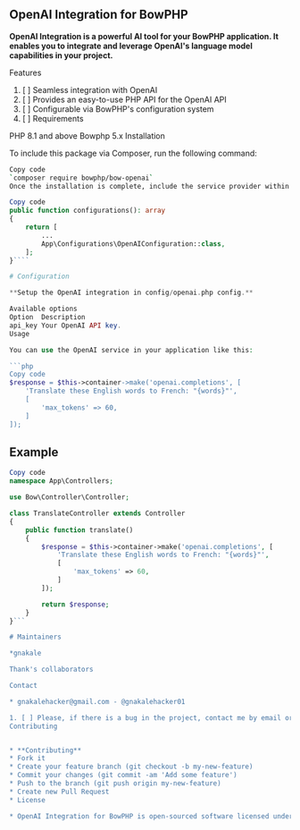 

## OpenAI Integration for BowPHP

**OpenAI Integration is a powerful AI tool for your BowPHP application. It enables you to integrate and leverage OpenAI's language model capabilities in your project.**

Features

1. [ ] Seamless integration with OpenAI
2. [ ] Provides an easy-to-use PHP API for the OpenAI API
3. [ ] Configurable via BowPHP's configuration system
4. [ ] Requirements

PHP 8.1 and above
Bowphp 5.x
Installation

To include this package via Composer, run the following command:

```bash
Copy code
`composer require bowphp/bow-openai`
Once the installation is complete, include the service provider within app/Kernel.php.
```

```php
Copy code
public function configurations(): array
{
    return [
        ...
        App\Configurations\OpenAIConfiguration::class,
    ];
}````

# Configuration

**Setup the OpenAI integration in config/openai.php config.**

Available options
Option	Description
api_key	Your OpenAI API key.
Usage

You can use the OpenAI service in your application like this:

```php
Copy code
$response = $this->container->make('openai.completions', [
    'Translate these English words to French: "{words}"',
    [
        'max_tokens' => 60,
    ]
]);
```
## Example

```php
Copy code
namespace App\Controllers;

use Bow\Controller\Controller;

class TranslateController extends Controller
{
    public function translate()
    {
        $response = $this->container->make('openai.completions', [
            'Translate these English words to French: "{words}"',
            [
                'max_tokens' => 60,
            ]
        ]);

        return $response;
    }
}```

# Maintainers

*gnakale

Thank's collaborators

Contact

* gnakalehacker@gmail.com - @gnakalehacker01

1. [ ] Please, if there is a bug in the project, contact me by email or leave me a message on Slack. or join us on Slack
Contributing


* **Contributing**
* Fork it
* Create your feature branch (git checkout -b my-new-feature)
* Commit your changes (git commit -am 'Add some feature')
* Push to the branch (git push origin my-new-feature)
* Create new Pull Request
* License

* OpenAI Integration for BowPHP is open-sourced software licensed under the MIT license.